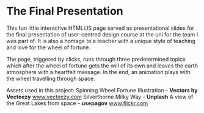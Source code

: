 # The Final Presentation

This fun little interactive HTML/JS page served as presentational slides for the final presentation of user-centred design course at the uni for the team I was part of. It is also a homage to a teacher with a unique style of teaching and love for the wheel of fortune.

The page, triggered by clicks, runs through three predetermined topics which after the wheel of fortune gets the will of its own and leaves the earth atmosphere with a heartfelt message. In the end, an animation plays with the wheel travelling through space.

Assets used in this project:
Spinning Wheel Fortune Illustration - **Vectors by Vecteezy** www.vecteezy.com
Silverthorne Milky Way - **Unplash**
A view of the Great Lakes from space - **usepagov** www.flickr.com

